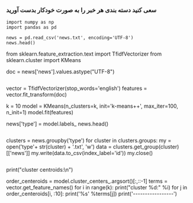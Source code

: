 ### سعی کنید دسته بندی هر خبر را به صورت خودکار بدست آورید

```
import numpy as np
import pandas as pd

news = pd.read_csv('news.txt', encoding='UTF-8')
news.head()

```
from sklearn.feature_extraction.text import TfidfVectorizer
from sklearn.cluster import KMeans

doc = news['news'].values.astype("UTF-8")
```

```

vector = TfidfVectorizer(stop_words='english')
features = vector.fit_transform(doc)

k = 10
model = KMeans(n_clusters=k, init='k-means++', max_iter=100, n_init=1)
model.fit(features)

news['type'] = model.labels_
news.head()
```

```
clusters = news.groupby('type')
for cluster in clusters.groups:
  my = open('type'+ str(cluster) + '.txt', 'w')
  data = clusters.get_group(cluster)[['news']]
  my.write(data.to_csv(index_label='id'))
  my.close()

```

```
print("cluster centroids:\n")

order_centeroids = model.cluster_centers_.argsort()[:,::-1]
terms = vector.get_feature_names()
for i in range(k):
  print("cluster %d:" %i)
  for j in order_centeroids[i, :10]:
    print('%s' %terms[j])
  print('-----------------')

```


